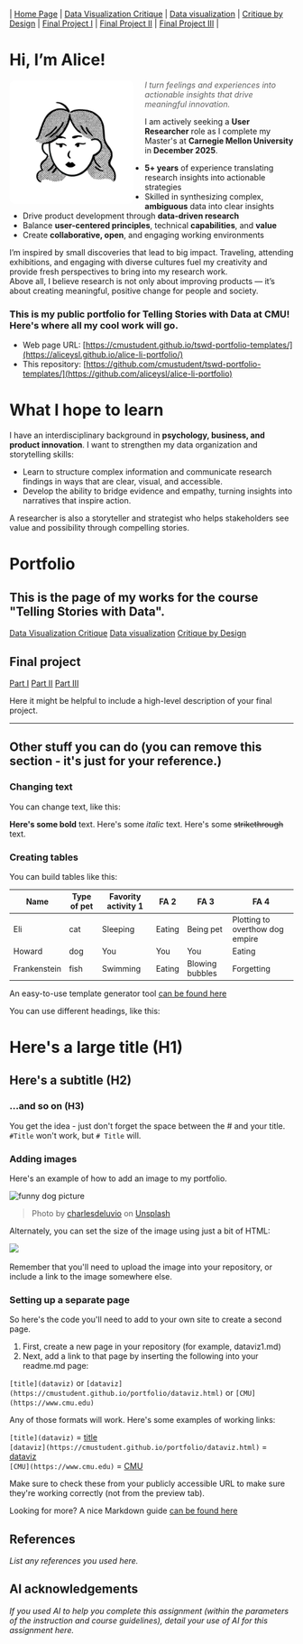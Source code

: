 | [Home Page](https://aliceysl.github.io/alice-li-portfolio/) | [Data Visualization Critique](DV-critique-1) | [Data visualization](DV-1) | [Critique by Design](critique-by-design) | [Final Project I](final-project-part-one) | [Final Project II](final-project-part-two) | [Final Project III](final-project-part-three) |

<h1>Hi, I’m Alice!</h1>
<img src="my-notion-face-portrait.png" alt="Alice portrait" width="220" align="left" style="margin-right: 20px; border-radius: 10px;">

> *I turn feelings and experiences into actionable insights that drive meaningful innovation.*

I am actively seeking a **User Researcher** role as I complete my Master's at **Carnegie Mellon University** in **December 2025**.
- **5+ years** of experience translating research insights into actionable strategies  
- Skilled in synthesizing complex, **ambiguous** data into clear insights  
- Drive product development through **data-driven research**  
- Balance **user-centered principles**, technical **capabilities**, and **value**  
- Create **collaborative, open**, and engaging working environments  

I’m inspired by small discoveries that lead to big impact. Traveling, attending exhibitions, and engaging with diverse cultures fuel my creativity and provide fresh perspectives to bring into my research work.  
Above all, I believe research is not only about improving products — it’s about creating meaningful, positive change for people and society.

### This is my public portfolio for Telling Stories with Data at CMU!  Here's where all my cool work will go.
- Web page URL: [https://cmustudent.github.io/tswd-portfolio-templates/](https://aliceysl.github.io/alice-li-portfolio/)
- This repository: [https://github.com/cmustudent/tswd-portfolio-templates/](https://github.com/aliceysl/alice-li-portfolio)

# What I hope to learn
I have an interdisciplinary background in **psychology, business, and product innovation**. I want to strengthen my data organization and storytelling skills:

- Learn to structure complex information and communicate research findings in ways that are clear, visual, and accessible.
- Develop the ability to bridge evidence and empathy, turning insights into narratives that inspire action.

A researcher is also a storyteller and strategist who helps stakeholders see value and possibility through compelling stories. 


# Portfolio 

## This is the page of my works for the course "Telling Stories with Data".
[Data Visualization Critique](DV-critique-1)
[Data visualization](DV-1)
[Critique by Design](critique-by-design)


## Final project
[Part I](final-project-part-one)
[Part II](final-project-part-two)
[Part III](final-project-part-three)

Here it might be helpful to include a high-level description of your final project. 


---
## Other stuff you can do (you can remove this section - it's just for your reference.)

### Changing text

You can change text, like this: 

**Here's some bold** text.  Here's some *italic* text. Here's some ~~strikethrough~~ text. 

### Creating tables

You can build tables like this: 

| Name         | Type of pet | Favority activity 1 | FA 2   | FA 3            | FA 4                                |
|--------------|-------------|---------------------|--------|-----------------|-------------------------------------|
| Eli          | cat         | Sleeping            | Eating | Being pet       | Plotting to overthow dog empire     |
| Howard       | dog         | You                 | You    | You             | Eating                              |
| Frankenstein | fish        | Swimming            | Eating | Blowing bubbles | Forgetting                          |

An easy-to-use template generator tool [can be found here](https://www.tablesgenerator.com/markdown_tables)

You can use different headings, like this: 

# Here's a large title (H1)
## Here's a subtitle (H2)
### ...and so on (H3)
You get the idea - just don't forget the space between the # and your title.  `#Title` won't work, but `# Title` will. 

### Adding images

Here's an example of how to add an image to my portfolio.  

![funny dog picture](funny-dog-unsplash.jpg)
> Photo by <a href="https://unsplash.com/pt-br/@charlesdeluvio?utm_source=unsplash&utm_medium=referral&utm_content=creditCopyText">charlesdeluvio</a> on <a href="https://unsplash.com/photos/K4mSJ7kc0As?utm_source=unsplash&utm_medium=referral&utm_content=creditCopyText">Unsplash</a>
  

Alternately, you can set the size of the image using just a bit of HTML: 

<img src="funny-dog-unsplash.jpg" width="200"/>

Remember that you'll need to upload the image into your repository, or include a link to the image somewhere else.  

### Setting up a separate page

So here's the code you'll need to add to your own site to create a second page. 

1. First, create a new page in your repository (for example, dataviz1.md)
2. Next, add a link to that page by inserting the following into your readme.md page:

`[title](dataviz)` or `[dataviz](https://cmustudent.github.io/portfolio/dataviz.html)` or `[CMU](https://www.cmu.edu)`

Any of those formats will work. Here's some examples of working links: 

`[title](dataviz)` = [title](dataviz)  
`[dataviz](https://cmustudent.github.io/portfolio/dataviz.html)` = [dataviz](https://cmustudent.github.io/portfolio/dataviz.html)  
`[CMU](https://www.cmu.edu)` = [CMU](https://www.cmu.edu)   

Make sure to check these from your publicly accessible URL to make sure they're working correctly (not from the preview tab). 

Looking for more?  A nice Markdown guide [can be found here](https://www.markdownguide.org/cheat-sheet/)

## References
_List any references you used here._

## AI acknowledgements
_If you used AI to help you complete this assignment (within the parameters of the instruction and course guidelines), detail your use of AI for this assignment here._

